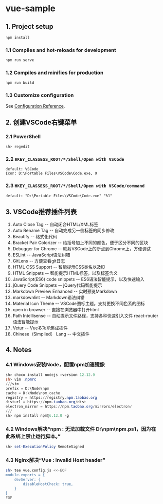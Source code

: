 # vue-sample

## 1. Project setup

```powershell
npm install
```

### 1.1 Compiles and hot-reloads for development

```powershell
npm run serve
```

### 1.2 Compiles and minifies for production

```powershell
npm run build
```

### 1.3 Customize configuration

See [Configuration Reference](https://cli.vuejs.org/config/).


## 2. 创建VSCode右键菜单

### 2.1 PowerShell

```powershell
sh> regedit
```

### 2.2 `HKEY_CLASSESS_ROOT/*/Shell/Open with VSCode`

```vim
default: VSCode
Icon: D:\Portable Files\VSCode\Code.exe, 0
```

### 2.3 `HKEY_CLASSESS_ROOT/*/Shell/Open with VSCode/command`

```vim
default: "D:\Portable Files\VSCode\Code.exe" "%1"
```


## 3. VSCode推荐插件列表

1. Auto Close Tag  -- 自动闭合HTML/XML标签
2. Auto Rename Tag  -- 自动完成另一侧标签的同步修改
3. Beautify  -- 格式化代码
4. Bracket Pair Colorizer  -- 给括号加上不同的颜色，便于区分不同的区块
5. Debugger for Chrome  -- 映射VSCode上的断点到Chrome上，方便调试
6. ESLint  -- JavaScript语法纠错
7. GitLens  -- 方便查看git日志
8. HTML CSS Support  -- 智能提示CSS类名以及ID
9. HTML Snippets  -- 智能提示HTML标签，以及标签含义
10. JavaScript(ES6) code snippets  -- ES6语法智能提示，以及快速输入
11. jQuery Code Snippets  -- jQuery代码智能提示
12. Markdown Preview Enhanced  -- 实时预览Markdown
13. markdownlint  -- Markdown语法纠错
14. Material Icon Theme  -- VSCode图标主题，支持更换不同色系的图标
15. open in browser  -- 直接在浏览器中打开html
16. Path Intellisense  -- 自动提示文件路径，支持各种快速引入文件
react-router语法智能提示
17. Vetur  -- Vue多功能集成插件
18. Chinese（Simplied） Lang  -- 中文插件

## 4. Notes

### 4.1 Windows安装Node，配置npm加速镜像

```powershell
sh> choco install nodejs –version 12.12.0
sh> vim .npmrc
///vim
prefix = D:\Node\npm
cache = D:\Node\npm_cache
registry = https://registry.npm.taobao.org
disturl = https://npm.taobao.org/dist
electron_mirror = https://npm.taobao.org/mirrors/electron/
///
sh> npm install npm@6.12.0 -g
```

### 4.2 Windows解决“npm : 无法加载文件 D:\npm\npm.ps1，因为在此系统上禁止运行脚本。”

```powershell
sh> set-ExecutionPolicy RemoteSigned
```

### 4.3 Nginx解决“Vue : Invalid Host header”

```bash
sh> tee vue.config.js <<-EOF
module.exports = {
    devServer: {
        disableHostCheck: true,
    }
}
EOF
```
